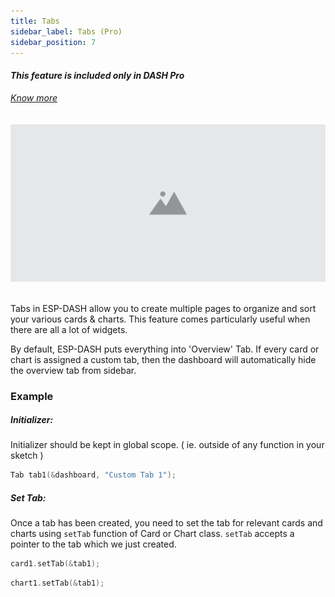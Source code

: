 ```yaml
---
title: Tabs
sidebar_label: Tabs (Pro)
sidebar_position: 7
---
```


<div className="pro-label">
    <i>
        <h4 style={{ fontWeight: '500', marginBottom: 5 }}>
            This feature is included only in DASH <span style={{ color: "#f54b42" }}>Pro</span>
        </h4>
        <a href="https://espdash.pro" target="_blank">Know more</a>
    </i>
</div>

<br/>
<br/>

<img src="/img/v4/placeholder.png" alt="Concept Diagram" width="600px" />

<br/>
<br/>

Tabs in ESP-DASH allow you to create multiple pages to organize and sort your various cards & charts. This feature comes particularly useful when there are all a lot of widgets.

By default, ESP-DASH puts everything into 'Overview' Tab. If every card or chart is assigned a custom tab, then the dashboard will automatically hide the overview tab from sidebar.


### Example

##### Initializer:
Initializer should be kept in global scope. ( ie. outside of any function in your sketch )

```cpp
Tab tab1(&dashboard, "Custom Tab 1");
```

##### Set Tab:
Once a tab has been created, you need to set the tab for relevant cards and charts using `setTab` function of Card or Chart class. `setTab` accepts a pointer to the tab which we just created.

```cpp
card1.setTab(&tab1);
```

```cpp
chart1.setTab(&tab1);
```
